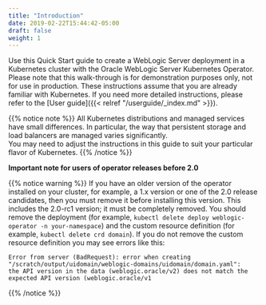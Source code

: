 ```yaml
---
title: "Introduction"
date: 2019-02-22T15:44:42-05:00
draft: false
weight: 1
---
```


Use this Quick Start guide to create a WebLogic Server deployment in a Kubernetes cluster with the Oracle WebLogic Server Kubernetes Operator. Please note that this walk-through is for demonstration purposes only, not for use in production.
These instructions assume that you are already familiar with Kubernetes. If you need more detailed instructions, please
refer to the [User guide]({{< relref "/userguide/_index.md" >}}).

{{% notice note %}}
All Kubernetes distributions and managed services have small differences. In particular,
the way that persistent storage and load balancers are managed varies significantly.  
You may need to adjust the instructions in this guide to suit your particular flavor of Kubernetes.
{{% /notice %}}

**Important note for users of operator releases before 2.0**

{{% notice warning %}}
If you have an older version of the operator installed on your cluster, for example, a 1.x version or one of the 2.0 release
candidates, then you must remove it before installing this version. This includes the 2.0-rc1 version; it must be completely removed.
You should remove the deployment (for example, `kubectl delete deploy weblogic-operator -n your-namespace`) and the custom
resource definition (for example, `kubectl delete crd domain`).  If you do not remove
the custom resource definition you may see errors like this:
```
Error from server (BadRequest): error when creating "/scratch/output/uidomain/weblogic-domains/uidomain/domain.yaml":
the API version in the data (weblogic.oracle/v2) does not match the expected API version (weblogic.oracle/v1
```
{{% /notice %}}
